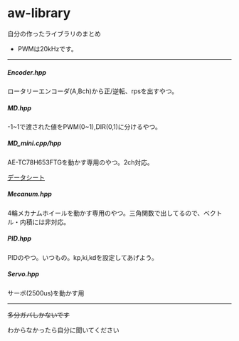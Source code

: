 # aw-library

自分の作ったライブラリのまとめ

- PWMは20kHzです。

---

##### Encoder.hpp

ロータリーエンコーダ(A,Bch)から正/逆転、rpsを出すやつ。

##### MD.hpp

-1~1で渡された値をPWM(0~1),DIR(0,1)に分けるやつ。

##### MD_mini.cpp/hpp

AE-TC78H653FTGを動かす専用のやつ。2ch対応。

[データシート](https://toshiba.semicon-storage.com/info/TC78H653FTG_datasheet_ja_20190404.pdf?did=63588&prodName=TC78H653FTG)

##### Mecanum.hpp

4輪メカナムホイールを動かす専用のやつ。三角関数で出してるので、ベクトル・内積には非対応。

##### PID.hpp

PIDのやつ。いつもの。kp,ki,kdを設定してあげよう。

##### Servo.hpp

サーボ(2500us)を動かす用

---

~~多分ガバしかないです~~

わからなかったら自分に聞いてください
